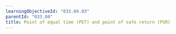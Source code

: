 ```yaml
---
learningObjectiveId: "033.04.03"
parentId: "033.04"
title: Point of equal time (PET) and point of safe return (PSR)
---
```

